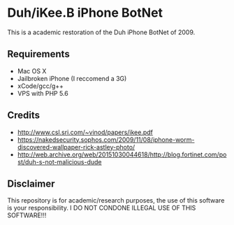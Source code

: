 # Duh/iKee.B iPhone BotNet
This is a academic restoration of the Duh iPhone BotNet of 2009. 

## Requirements
* Mac OS X
* Jailbroken iPhone (I reccomend a 3G)
* xCode/gcc/g++
* VPS with PHP 5.6

## Credits
* http://www.csl.sri.com/~vinod/papers/ikee.pdf
* https://nakedsecurity.sophos.com/2009/11/08/iphone-worm-discovered-wallpaper-rick-astley-photo/
* http://web.archive.org/web/20151030044618/http://blog.fortinet.com/post/duh-s-not-malicious-dude

## Disclaimer
This repository is for academic/research purposes, the use of this software is your
responsibility. I DO NOT CONDONE ILLEGAL USE OF THIS SOFTWARE!!!

